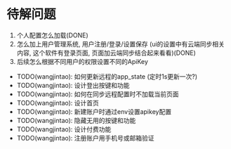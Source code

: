 # 待解问题
1. 个人配置怎么加载(DONE)
2. 怎么加上用户管理系统, 用户注册/登录/设置保存 (ui的设置中有云端同步相关内容, 这个软件有登录页面, 页面加云端同步结合起来看看)(DONE)
3. 后续怎么根据不同用户的权限设置不同的ApiKey

* TODO(wangjintao): 如何更新远程的app_state (定时1s更新一次?)
* TODO(wangjintao): 设计登出按键和功能
* TODO(wangjintao): 如何在同步远程配置时不加载当前页面
* TODO(wangjintao): 设计首页
* TODO(wangjintao): 新建账户时通过env设置apikey配置
* TODO(wangjintao): 隐藏无用的按键和功能
* TODO(wangjintao): 设计付费功能
* TODO(wangjintao): 注册账户用手机号或邮箱验证